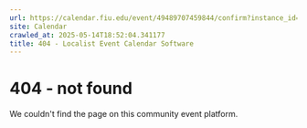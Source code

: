 ```yaml
---
url: https://calendar.fiu.edu/event/49489707459844/confirm?instance_id=49489707464967&return=https%3A%2F%2Fcalendar.fiu.edu%2Fmiami_beach_urban_studios_364
site: Calendar
crawled_at: 2025-05-14T18:52:04.341177
title: 404 - Localist Event Calendar Software
---
```


# 404 - not found
We couldn't find the page on this community event platform.

